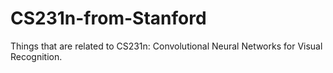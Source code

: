 # CS231n-from-Stanford
Things that are related to CS231n: Convolutional Neural Networks for Visual Recognition.
